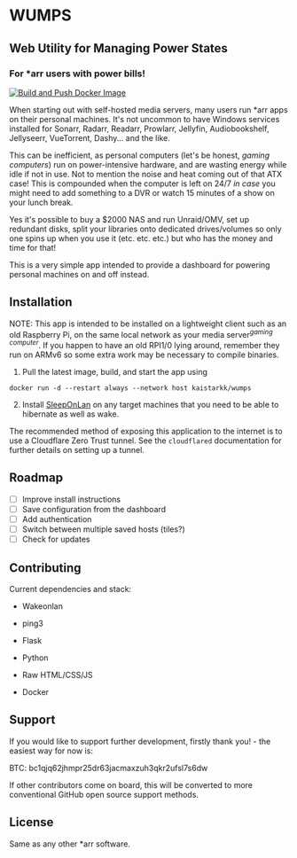# WUMPS

## Web Utility for Managing Power States

### For \*arr users with power bills!

[![Build and Push Docker Image](https://github.com/KaiStarkk/wumps/actions/workflows/docker-image.yml/badge.svg)](https://github.com/KaiStarkk/wumps/actions/workflows/docker-image.yml)



When starting out with self-hosted media servers, many users run \*arr apps on their personal machines. It's not uncommon to have Windows services installed for Sonarr, Radarr, Readarr, Prowlarr, Jellyfin, Audiobookshelf, Jellyseerr, VueTorrent, Dashy... and the like.

This can be inefficient, as personal computers (let's be honest, _gaming computers_) run on power-intensive hardware, and are wasting energy while idle if not in use. Not to mention the noise and heat coming out of that ATX case! This is compounded when the computer is left on 24/7 _in case_ you might need to add something to a DVR or watch 15 minutes of a show on your lunch break.

Yes it's possible to buy a $2000 NAS and run Unraid/OMV, set up redundant disks, split your libraries onto dedicated drives/volumes so only one spins up when you use it (etc. etc. etc.) but who has the money and time for that!

This is a very simple app intended to provide a dashboard for powering personal machines on and off instead.

## Installation

NOTE: This app is intended to be installed on a lightweight client such as an old Raspberry Pi, on the same local network as your media server<sup>_gaming computer_</sup>. If you happen to have an old RPI1/0 lying around, remember they run on ARMv6 so some extra work may be necessary to compile binaries.

1. Pull the latest image, build, and start the app using

`docker run -d --restart always --network host kaistarkk/wumps`

2. Install [SleepOnLan](https://github.com/SR-G/sleep-on-lan) on any target machines that you need to be able to hibernate as well as wake.

The recommended method of exposing this application to the internet is to use a Cloudflare Zero Trust tunnel. See the `cloudflared` documentation for further details on setting up a tunnel.

## Roadmap

-   [ ] Improve install instructions
-   [ ] Save configuration from the dashboard
-   [ ] Add authentication
-   [ ] Switch between multiple saved hosts (tiles?)
-   [ ] Check for updates

## Contributing

Current dependencies and stack:

-   Wakeonlan
-   ping3

-   Flask
-   Python
-   Raw HTML/CSS/JS
-   Docker

## Support

If you would like to support further development, firstly thank you! - the easiest way for now is:

BTC: bc1qjq62jhmpr25dr63jacmaxzuh3qkr2ufsl7s6dw

If other contributors come on board, this will be converted to more conventional GitHub open source support methods.

## License

Same as any other \*arr software.
